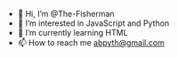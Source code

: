 - 👋 Hi, I’m @The-Fisherman
- 👀 I’m interested in JavaScript and Python 
- 🌱 I’m currently learning HTML
- 📫 How to reach me abpyth@gmail.com 

<!---
The-Fisherman/The-Fisherman is a ✨ special ✨ repository because its `README.md` (this file) appears on your GitHub profile.
You can click the Preview link to take a look at your changes.
--->
